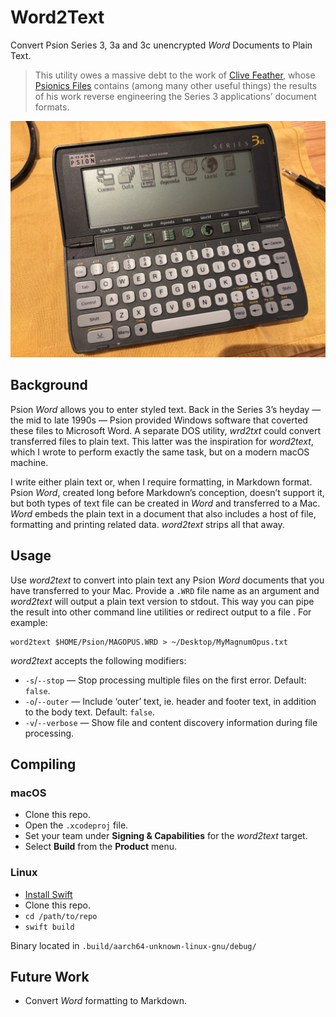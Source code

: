 # Word2Text

Convert Psion Series 3, 3a and 3c unencrypted *Word* Documents to Plain Text.

> This utility owes a massive debt to the work of [Clive Feather](https://www.davros.org), whose [Psionics Files](https://www.davros.org/psion/psionics/) contains (among many other useful things) the results of his work reverse engineering the Series 3 applications’ document formats.

![Palmtop from the 1990s: The Psion Series 3a](./images/psion-series-3a.jpg)

## Background

Psion *Word* allows you to enter styled text. Back in the Series 3’s heyday — the mid to late 1990s — Psion provided Windows software that coverted these files to Microsoft Word. A separate DOS utility, *wrd2txt* could convert transferred files to plain text. This latter was the inspiration for *word2text*, which I wrote to perform exactly the same task, but on a modern macOS machine.

I write either plain text or, when I require formatting, in Markdown format. Psion *Word*, created long before Markdown’s conception, doesn’t support it, but both types of text file can be created in *Word* and transferred to a Mac. *Word* embeds the plain text in a document that also includes a host of file, formatting and printing related data. *word2text* strips all that away.

## Usage

Use *word2text* to convert into plain text any Psion *Word* documents that you have transferred to your Mac. Provide a `.WRD` file name as an argument and *word2text* will output a plain text version to stdout. This way you can pipe the result into other command line utilities or redirect output to a file . For example:

```shell
word2text $HOME/Psion/MAGOPUS.WRD > ~/Desktop/MyMagnumOpus.txt
```

*word2text* accepts the following modifiers:

* `-s`/`--stop` — Stop processing multiple files on the first error. Default: `false`.
* `-o`/`--outer` — Include ‘outer’ text, ie. header and footer text, in addition to the body text. Default: `false`.
* `-v`/`--verbose` — Show file and content discovery information during file processing.

## Compiling

### macOS

* Clone this repo.
* Open the `.xcodeproj` file.
* Set your team under **Signing & Capabilities** for the *word2text* target.
* Select **Build** from the **Product** menu.

### Linux

* [Install Swift](https://www.swift.org/install/linux/)
* Clone this repo.
* `cd /path/to/repo`
* `swift build`

Binary located in `.build/aarch64-unknown-linux-gnu/debug/`

## Future Work

* Convert *Word* formatting to Markdown.
